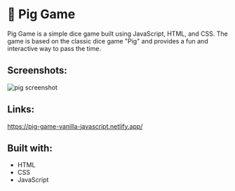 # 🐷 Pig Game
Pig Game is a simple dice game built using JavaScript, HTML, and CSS. The game is based on the classic dice game "Pig" and 
provides a fun and interactive way to pass the time.
## Screenshots:
![pig screenshot](https://user-images.githubusercontent.com/111454100/220089355-08981441-71bd-4a12-b04a-c69792688aac.png)
## Links:
https://pig-game-vanilla-javascript.netlify.app/
## Built with: 
* HTML
* CSS
* JavaScript
